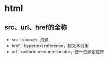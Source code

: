 # html

## src、url、href的全称

- src：source，资源
- href：hypertext reference，超文本引用
- url：uniform resource locator，统一资源定位符
